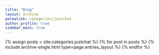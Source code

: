 ```yaml
---
title: "Blog"
layout: archive
permalink: categories/justchat
author_profile: true
sidebar_main: true
---
```



{% assign posts = site.categories.justchat %}
{% for post in posts %} {% include archive-single.html type=page.entries_layout %} {% endfor %}

